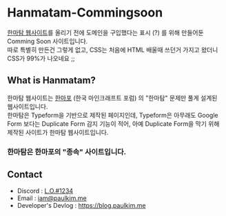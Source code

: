 # Hanmatam-Commingsoon
[한마탐 웹사이트](http://hanmatam.xyz)를 올리기 전에 도메인을 구입했다는 표시 (?) 를 위해 만들어둔 Comming Soon 사이트입니다.   
따로 특별히 만든건 그렇게 없고, CSS는 처음에 HTML 배울때 쓰던거 가지고 왔더니 CSS가 99%가 나오네요 ;;    

## What is Hanmatam?
한마탐 웹사이트는 [한마포](https://koreaminecraft.net) (한국 마인크래프트 포럼) 의 "한마탐" 문제만 풀게 설계된 웹사이트입니다.   
한마탐은 Typeform을 기반으로 제작된 페이지인데, Typeform은 아무래도 Google Form 보다는 Duplicate Form 감지 기능이 적어, 아예 Duplicate Form을 막기 위해 제작된 사이트가 한마탐 웹사이트입니다.   
### 한마탐은 한마포의 "종속" 사이트입니다.

## Contact
- Discord : [L.O.#1234](https://discord.com/users/627292715956043785)
- Email : iam@paulkim.me
- Developer's Devlog : https://blog.paulkim.me